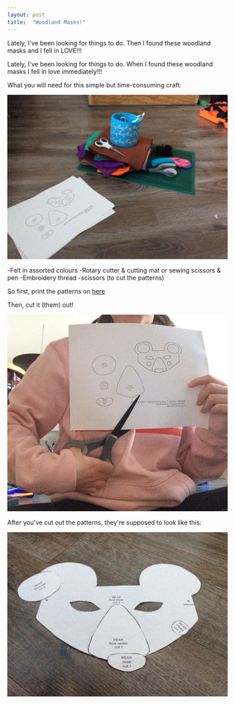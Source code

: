 ```yaml
---
layout: post 
title:  "Woodland Masks!"
---
```


Lately, I've been looking for things to do. Then I found these woodland masks and I fell 
in LOVE!!!

Lately, I've been looking for things to do. When I found these woodland masks I fell in 
love immediately!!!

What you will need for this simple but time-consuming craft:

![You will need...](/assets/IMG_4634.JPG)

-Felt in assorted colours
-Rotary cutter & cutting mat or  sewing scissors & pen
-Embroidery thread
-scissors (to cut the patterns)
 
 So first, print the patterns on [here](https://abeautifulmess.com/woodland-creatures-felt-masks/)
 
 Then, cut it (them) out!
 
 ![patterns](/assets/IMG_4640.JPG)
 
 After you've cut out the patterns, they're supposed to look like this:
 
 ![Bears!](/assets/IMG_4644.JPG)
 
 
 
 
 
 
 